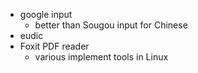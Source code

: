 + google input
  + better than Sougou input for Chinese
+ eudic
+ Foxit PDF reader
  + various implement tools in Linux